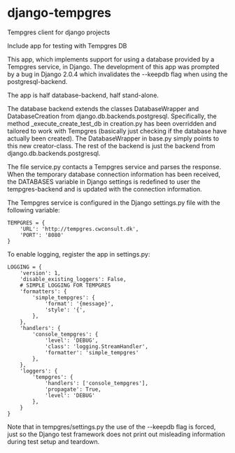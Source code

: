 # django-tempgres
Tempgres client for django projects

Include app for testing with Tempgres DB

This app, which implements support for using a database provided by a Tempgres
service, in Django. The development of this app was prompted by a bug in Django
2.0.4 which invalidates the --keepdb flag when using the postgresql-backend.

The app is half database-backend, half stand-alone.

The database backend extends the classes DatabaseWrapper and
DatabaseCreation from django.db.backends.postgresql. Specifically, the
method _execute_create_test_db in creation.py has been overridden and
tailored to work with Tempgres (basically just checking if the database
have actually been created). The DatabaseWrapper in base.py simply
points to this new creator-class. The rest of the backend is just the
backend from django.db.backends.postgresql.

The file service.py contacts a Tempgres service and parses the response.
When the temporary database connection information has been received,
the DATABASES variable in Django settings is redefined to user the
tempgres-backend and is updated with the connection information.

The Tempgres service is configured in the Django settings.py file with
the following variable:

    TEMPGRES = {
        'URL': 'http://tempgres.cwconsult.dk',
        'PORT': '8080'
    }

To enable logging, register the app in settings.py:

    LOGGING = {
        'version': 1,
        'disable_existing_loggers': False,
        # SIMPLE LOGGING FOR TEMPGRES
        'formatters': {
            'simple_tempgres': {
                'format': '{message}',
                'style': '{',
            },
        },
        'handlers': {
            'console_tempgres': {
                'level': 'DEBUG',
                'class': 'logging.StreamHandler',
                'formatter': 'simple_tempgres'
            },
        },
        'loggers': {
            'tempgres': {
                'handlers': ['console_tempgres'],
                'propagate': True,
                'level': 'DEBUG'
            },
        }
    }

Note that in tempgres/settings.py the use of the --keepdb flag is
forced, just so the Django test framework does not print out misleading
information during test setup and teardown.
